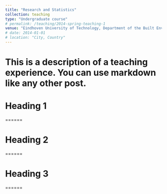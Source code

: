 ```yaml
---
title: "Research and Statistics"
collection: teaching
type: "Undergraduate course"
# permalink: /teaching/2014-spring-teaching-1
venue: "Eindhoven University of Technology, Department of the Built Environment"
# date: 2014-01-01
# location: "City, Country"
---
```


# This is a description of a teaching experience. You can use markdown like any other post.

# Heading 1
======

# Heading 2
======

# Heading 3
======
